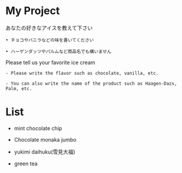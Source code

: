 # My Project
あなたの好きなアイスを教えて下さい

    • チョコやバニラなどの味を書いてください

    • ハーゲンダッツやパルムなど商品名でも構いません

Please tell us your favorite ice cream

    - Please write the flavor such as chocolate, vanilla, etc.

    - You can also write the name of the product such as Haagen-Dazs, Palm, etc.


# List 
* mint chocolate chip

* Chocolate monaka jumbo

* yukimi daihuku(雪見大福)

* green tea


